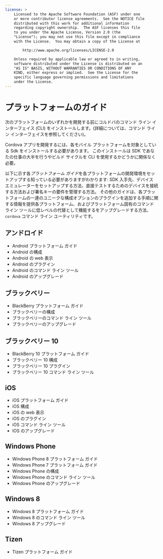 ```yaml
---
license: >
    Licensed to the Apache Software Foundation (ASF) under one
    or more contributor license agreements.  See the NOTICE file
    distributed with this work for additional information
    regarding copyright ownership.  The ASF licenses this file
    to you under the Apache License, Version 2.0 (the
    "License"); you may not use this file except in compliance
    with the License.  You may obtain a copy of the License at

        http://www.apache.org/licenses/LICENSE-2.0

    Unless required by applicable law or agreed to in writing,
    software distributed under the License is distributed on an
    "AS IS" BASIS, WITHOUT WARRANTIES OR CONDITIONS OF ANY
    KIND, either express or implied.  See the License for the
    specific language governing permissions and limitations
    under the License.
---
```


# プラットフォームのガイド

次のプラットフォームのいずれかを開発する前にコルドバのコマンド ライン インターフェイス (CLI) をインストールします。(詳細については、コマンド ライン インターフェイスを参照してください)。

Cordova アプリを開発するには、各モバイル プラットフォームを対象としている Sdk をインストールする必要があります。 このインストールは SDK であなたの仕事の大半を行うやビルド サイクルを CLI を使用するかどうかに関係なく必要。

以下に示す各*プラットフォーム ガイド*を各プラットフォームの開発環境をセットアップする知っている必要がありますがわかります: SDK 入手先、デバイス エミュレーターをセットアップする方法、直接テストするためのデバイスを接続する方法および署名キーの要件を管理する方法。 その他のガイドは、各プラットフォームの一連のユニークな構成オプションのプラグインを追加する手順に関する情報を提供各プラットフォーム、およびプラットフォーム固有のコマンド ライン ツールに低レベルの代替として機能するをアップグレードする方法、 `cordova` コマンド ライン ユーティリティです。

## アンドロイド

*   Android プラットフォーム ガイド
*   Android の構成
*   Android の web 表示
*   Android のプラグイン
*   Android のコマンド ライン ツール
*   Android のアップグレード

## ブラックベリー

*   BlackBerry プラットフォーム ガイド
*   ブラックベリーの構成
*   ブラックベリーのコマンド ライン ツール
*   ブラックベリーのアップグレード

## ブラックベリー 10

*   BlackBerry 10 プラットフォーム ガイド
*   ブラックベリー 10 構成
*   ブラックベリー 10 プラグイン
*   ブラックベリー 10 コマンド ライン ツール

## iOS

*   iOS プラットフォーム ガイド
*   iOS 構成
*   iOS の web 表示
*   iOS のプラグイン
*   iOS コマンド ライン ツール
*   IOS のアップグレード

## Windows Phone

*   Windows Phone 8 プラットフォーム ガイド
*   Windows Phone 7 プラットフォーム ガイド
*   Windows Phone の構成
*   Windows Phone のコマンド ライン ツール
*   Windows Phone のアップグレード

## Windows 8

*   Windows 8 プラットフォーム ガイド
*   Windows 8 のコマンド ライン ツール
*   Windows 8 アップグレード

## Tizen

*   Tizen プラットフォーム ガイド